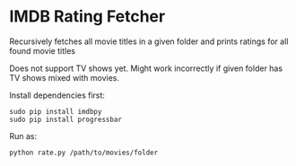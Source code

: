 IMDB Rating Fetcher
===================

Recursively fetches all movie titles in a given folder and prints ratings for all found movie titles

Does not support TV shows yet. Might work incorrectly if given folder has TV shows mixed with movies.

Install dependencies first:

```
sudo pip install imdbpy
sudo pip install progressbar
```

Run as:

```
python rate.py /path/to/movies/folder
```
